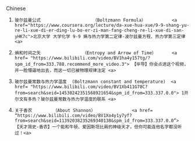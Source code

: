 Chinese
1.     玻尔兹曼公式                    （Boltzmann Formula）          <a href="https://www.coursera.org/lecture/da-xue-hua-xue/9-9-shang-yu-re-li-xue-di-er-ding-lu-bo-er-zi-man-fang-cheng-re-li-xue-di-san-yHK7c">北京大学 大学化学 9-9 熵与热力学第二定律-波尔兹曼方程、热力学第三定律 <a>
2.     熵和时间之矢                （Entropy and Arrow of Time）      <a href= "https://www.bilibili.com/video/BV1ha4y157tg/?spm_id_from=333.788.recommend_more_video.3"> 【毕导】你会点进这个视频，并一脸懵逼地出去，而这一切已被物理规律注定 <a>
3.     玻尔兹曼常数与热力学温度  (Boltzmann constant and temperature)  <a href= "https://www.bilibili.com/video/BV1Xb411G78C?from=search&seid=14530242351568921654&spm_id_from=333.337.0.0"> 1开尔文有多热？玻尔兹曼常数与热力学温度的联系 <a>          
4.     关于香农        （About Shannon）              <a href= “https://www.bilibili.com/video/BV1Xo4y1y7yf?from=search&seid=11392038235269340138&spm_id_from=333.337.0.0”> 【天才简史-香农】一个能和牛顿、爱因斯坦比肩的神级天才，但你可能连他名字都没听过！<a>
  
  
